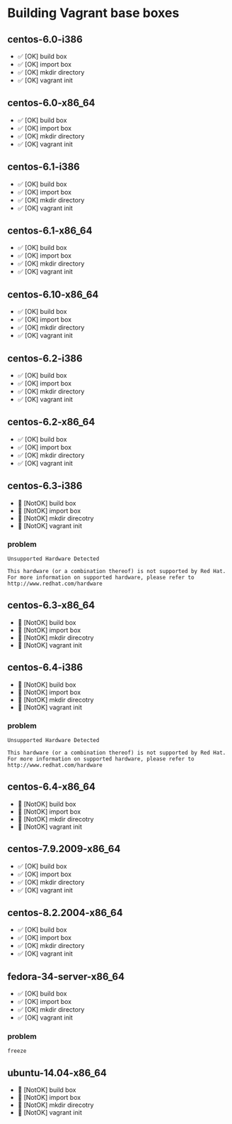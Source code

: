 # Building Vagrant base boxes

## centos-6.0-i386

* ✅ [OK] build box
* ✅ [OK] import box
* ✅ [OK] mkdir directory
* ✅ [OK] vagrant init


## centos-6.0-x86_64

* ✅ [OK] build box
* ✅ [OK] import box
* ✅ [OK] mkdir directory
* ✅ [OK] vagrant init


## centos-6.1-i386

* ✅ [OK] build box
* ✅ [OK] import box
* ✅ [OK] mkdir directory
* ✅ [OK] vagrant init


## centos-6.1-x86_64

* ✅ [OK] build box
* ✅ [OK] import box
* ✅ [OK] mkdir directory
* ✅ [OK] vagrant init


## centos-6.10-x86_64

* ✅ [OK] build box
* ✅ [OK] import box
* ✅ [OK] mkdir directory
* ✅ [OK] vagrant init


## centos-6.2-i386

* ✅ [OK] build box
* ✅ [OK] import box
* ✅ [OK] mkdir directory
* ✅ [OK] vagrant init


## centos-6.2-x86_64

* ✅ [OK] build box
* ✅ [OK] import box
* ✅ [OK] mkdir directory
* ✅ [OK] vagrant init


## centos-6.3-i386

* 💩 [NotOK] build box
* 💩 [NotOK] import box
* 💩 [NotOK] mkdir direcotry
* 💩 [NotOK] vagrant init
### problem

```
Unsupported Hardware Detected

This hardware (or a combination thereof) is not supported by Red Hat. For more information on supported hardware, please refer to http://www.redhat.com/hardware
```


## centos-6.3-x86_64

* 💩 [NotOK] build box
* 💩 [NotOK] import box
* 💩 [NotOK] mkdir direcotry
* 💩 [NotOK] vagrant init


## centos-6.4-i386

* 💩 [NotOK] build box
* 💩 [NotOK] import box
* 💩 [NotOK] mkdir direcotry
* 💩 [NotOK] vagrant init
### problem

```
Unsupported Hardware Detected

This hardware (or a combination thereof) is not supported by Red Hat. For more information on supported hardware, please refer to http://www.redhat.com/hardware
```


## centos-6.4-x86_64

* 💩 [NotOK] build box
* 💩 [NotOK] import box
* 💩 [NotOK] mkdir direcotry
* 💩 [NotOK] vagrant init


## centos-7.9.2009-x86_64

* ✅ [OK] build box
* ✅ [OK] import box
* ✅ [OK] mkdir directory
* ✅ [OK] vagrant init


## centos-8.2.2004-x86_64

* ✅ [OK] build box
* ✅ [OK] import box
* ✅ [OK] mkdir directory
* ✅ [OK] vagrant init


## fedora-34-server-x86_64

* ✅ [OK] build box
* ✅ [OK] import box
* ✅ [OK] mkdir directory
* ✅ [OK] vagrant init
### problem

```
freeze
```



## ubuntu-14.04-x86_64

* 💩 [NotOK] build box
* 💩 [NotOK] import box
* 💩 [NotOK] mkdir direcotry
* 💩 [NotOK] vagrant init


